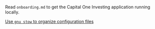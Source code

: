 Read `onboarding.md` to get the Capital One Investing application running locally.

[Use `gnu stow` to organize configuration files](http://brandon.invergo.net/news/2012-05-26-using-gnu-stow-to-manage-your-dotfiles.html)

